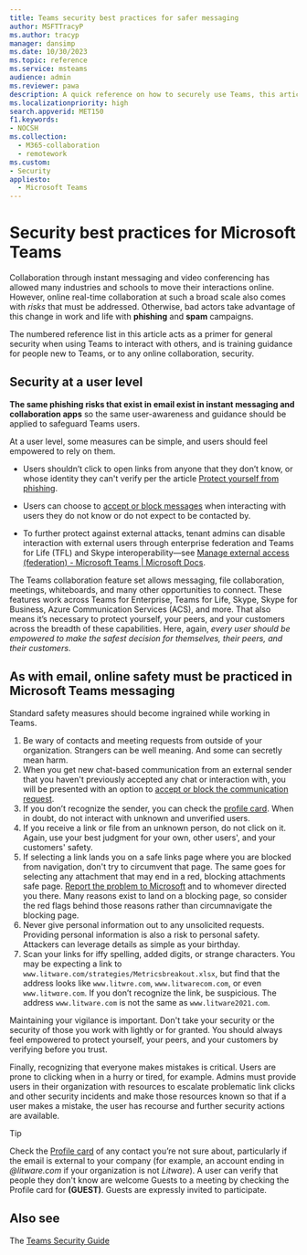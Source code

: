 ```yaml
---
title: Teams security best practices for safer messaging
author: MSFTTracyP
ms.author: tracyp
manager: dansimp
ms.date: 10/30/2023
ms.topic: reference
ms.service: msteams
audience: admin
ms.reviewer: pawa
description: A quick reference on how to securely use Teams, this article acts as a primer on general security best practices and tips for training users on safe messaging.
ms.localizationpriority: high
search.appverid: MET150
f1.keywords:
- NOCSH
ms.collection: 
  - M365-collaboration
  - remotework
ms.custom: 
- Security
appliesto: 
  - Microsoft Teams
---
```

# Security best practices for Microsoft Teams

Collaboration through instant messaging and video conferencing has allowed many industries and schools to move their interactions online. However, online real-time collaboration at such a broad scale also comes with *risks* that must be addressed. Otherwise, bad actors take advantage of this change in work and life with **phishing** and **spam** campaigns.

The numbered reference list in this article acts as a primer for general security when using Teams to interact with others, and is training guidance for people new to Teams, or to any online collaboration, security.

## Security at a user level

**The same phishing risks that exist in email exist in instant messaging and collaboration apps** so the same user-awareness and guidance should be applied to safeguard Teams users.

At a user level, some measures can be simple, and users should feel empowered to rely on them. 

- Users shouldn’t click to open links from anyone that they don’t know, or whose identity they can't verify per the article [Protect yourself from phishing](https://support.microsoft.com/en-us/windows/protect-yourself-from-phishing-0c7ea947-ba98-3bd9-7184-430e1f860a44).

- Users can choose to [accept or block messages](https://support.microsoft.com/en-us/office/accept-or-block-people-outside-your-org-who-send-you-a-chat-4b5b917d-895a-4379-a204-a111b2e24f41) when interacting with users they do not know or do not expect to be contacted by.

- To further protect against external attacks, tenant admins can disable interaction with external users through enterprise federation and Teams for Life (TFL) and Skype interoperability—see [Manage external access (federation) - Microsoft Teams | Microsoft Docs](/microsoftteams/manage-external-access).

The Teams collaboration feature set allows messaging, file collaboration, meetings, whiteboards, and many other opportunities to connect. These features work across Teams for Enterprise, Teams for Life, Skype, Skype for Business, Azure Communication Services (ACS), and more. That also means it’s necessary to protect yourself, your peers, and your customers across the breadth of these capabilities. Here, again, *every user should be empowered to make the safest decision for themselves, their peers, and their customers*.

## As with email, online safety must be practiced in Microsoft Teams messaging

Standard safety measures should become ingrained while working in Teams.

1. Be wary of contacts and meeting requests from outside of your organization. Strangers can be well meaning. And some can secretly mean harm.
1. When you get new chat-based communication from an external sender that you haven't previously accepted any chat or interaction with, you will be presented with an option to [accept or block the communication request](/https://support.microsoft.com/en-us/office/accept-or-block-people-outside-your-org-who-send-you-a-chat-in-microsoft-teams-4b5b917d-895a-4379-a204-a111b2e24f4).
1. If you don’t recognize the sender, you can check the [profile card](https://support.microsoft.com/en-us/office/profile-cards-in-microsoft-365-e80f931f-5fc4-4a59-ba6e-c1e35a85b501). When in doubt, do not interact with unknown and unverified users.
1. If you receive a link or file from an unknown person, do not click on it. Again, use your best judgment for your own, other users', and your customers' safety.
1. If selecting a link lands you on a safe links page where you are blocked from navigation, don't try to circumvent that page. The same goes for selecting any attachment that may end in a red, blocking attachments safe page. [Report the problem to Microsoft](https://learn.microsoft.com/en-us/microsoft-365/security/office-365-security/submissions-admin?view=o365-worldwide#report-questionable-urls-to-microsoft) and to whomever directed you there. Many reasons exist to land on a blocking page, so consider the red flags behind those reasons rather than circumnavigate the blocking page.
1. Never give personal information out to any unsolicited requests. Providing personal information is also a risk to personal safety. Attackers can leverage details as simple as your birthday.
1. Scan your links for iffy spelling, added digits, or strange characters. You may be expecting a link to `www.litware.com/strategies/Metricsbreakout.xlsx`, but find that the address looks like `www.litwre.com`, `www.litwarecom.com`, or even `www.litwαre.com`. If you don’t recognize the link, be suspicious. The address `www.litware.com` is not the same as `www.litware2021.com`.

Maintaining your vigilance is important. Don't take your security or the security of those you work with lightly or for granted. You should always feel empowered to protect yourself, your peers, and your customers by verifying before you trust.

Finally, recognizing that everyone makes mistakes is critical. Users are prone to clicking when in a hurry or tired, for example. Admins must provide users in their organization with resources to escalate problematic link clicks and other security incidents and make those resources known so that if a user makes a mistake, the user has recourse and further security actions are available.

> [!TIP]
> Check the [Profile card](https://support.microsoft.com/en-us/office/profile-cards-in-microsoft-365-e80f931f-5fc4-4a59-ba6e-c1e35a85b501) of any contact you’re not sure about, particularly if the email is external to your company (for example, an account ending in *@litware.com* if your organization is not *Litware*). A user can verify that people they don't know are welcome Guests to a meeting by checking the Profile card for **(GUEST)**. Guests are expressly invited to participate.

## Also see

The [Teams Security Guide](/microsoftteams/teams-security-guide)